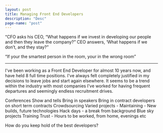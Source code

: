 ```yaml
---
layout: post
title: Managing Front End Developers
description: "Desc"
page-name: "post"
---
```


“CFO asks his CEO, “What happens if we invest in developing our people and then they leave the company?” CEO answers, ‘What happens if we don’t, and they stay?”

“If your the smartest person in the room, your in the wrong room”



-------------------------------------------------------------------------------------------------------

I've been working as a Front End Developer for almost 10 years now, and have held 8 full time positions. I've always felt completely justified in my decisions to leave jobs and start again elsewhere. It seems to be a trend within the industry with most companies I've worked for having frequent departures and seemingly endless recruitment drives.

Conferences
Show and tells
Bring in speakers
Bring in contract developers on short term contracts
Crowdsourcing
Varied projects - Maintaining - New builds, future technologies
Hack days - a break from background
Blue sky projects
Training
Trust - Hours to be worked, from home, evenings etc




How do you keep hold of the best developers?
